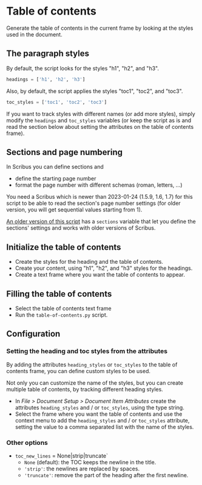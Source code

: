 # Table of contents

Generate the table of contents in the current frame by looking at the styles used in the document.

## The paragraph styles

By default, the script looks for the styles "h1", "h2", and "h3".

```py
headings = ['h1', 'h2', 'h3']
```

Also, by default, the script applies the styles "toc1", "toc2", and "toc3".

```py
toc_styles = ['toc1', 'toc2', 'toc3']
```

If you want to track styles with different names (or add more styles), simply modify the `headings` and `toc_styles` variables (or keep the script as is and read the section below about setting the attributes on the table of contents frame).

## Sections and page numbering

In Scribus you can define sections and

- define the starting page number
- format the page number with different schemas (roman, letters, ...)

You need a Scribus which is newer than 2023-01-24 (1.5.9, 1.6, 1.7) for this script to be able to read the section's page number settings (for older version, you will get sequential values starting from 1).

[An older version of this script](https://github.com/aoloe/scribus-script-repository/tree/03c96173d8142c05437c11f09bf2ea759751de75/table-of-contents) has a `sections` variable that let you define the sections' settings and works with older versions of Scribus.

## Initialize the table of contents

- Create the styles for the heading and the table of contents.
- Create your content, using "h1", "h2", and "h3" styles for the headings.
- Create a text frame where you want the table of contents to appear.

## Filling the table of contents

- Select the table of contents text frame
- Run the `table-of-contents.py` script.

## Configuration

### Setting the heading and toc styles from the attributes

By adding the attributes `heading_styles` or `toc_styles` to the table of contents frame, you can define custom styles to be used.  

Not only you can customize the name of the styles, but you can create multiple table of contents, by tracking different heading styles.

- In _File > Document Setup > Document Item Attributes_ create the attributes `heading_styles` and / or `toc_styles`, using the type string.
- Select the frame where you want the table of contents and use the context menu to add the `heading_styles` and / or `toc_styles` attribute, setting the value to a comma separated list with the name of the styles.

### Other options

- `toc_new_lines` = None|strip|truncate`
  - `None` (default): the TOC keeps the newline in the title.
  - `'strip'`: the newlines are replaced by spaces.
  - `'truncate'`: remove the part of the heading after the first newline.
